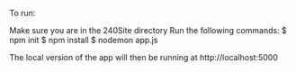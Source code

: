To run:

Make sure you are in the 240Site directory
Run the following commands:
  $ npm init
  $ npm install
  $ nodemon app.js
  
The local version of the app will then be running at http://localhost:5000
